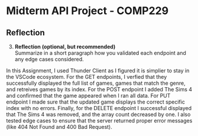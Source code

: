 # Midterm API Project - COMP229

## Reflection
3. **Reflection (optional, but recommended)**  
   Summarize in a short paragraph how you validated each endpoint and any edge cases considered.

In this Assignment, I used Thunder Client as I figured it is simplier to stay in the VSCode ecosystem. For the GET endpoints, I verfied that they successfully displayed the full list of games, games that match the genre, and retreives games by its index. For the POST endpoint I added The Sims 4 and confirmed that the game appeared when I ran all data. For PUT endpoint I made sure that the updated game displays the correct specific index with no errors. Finally, for the DELETE endpoint I successful displayed that The Sims 4 was removed, and the array count decreased by one. I also tested edge cases to ensure that the server returned proper error messages (like 404 Not Found and 400 Bad Request).
